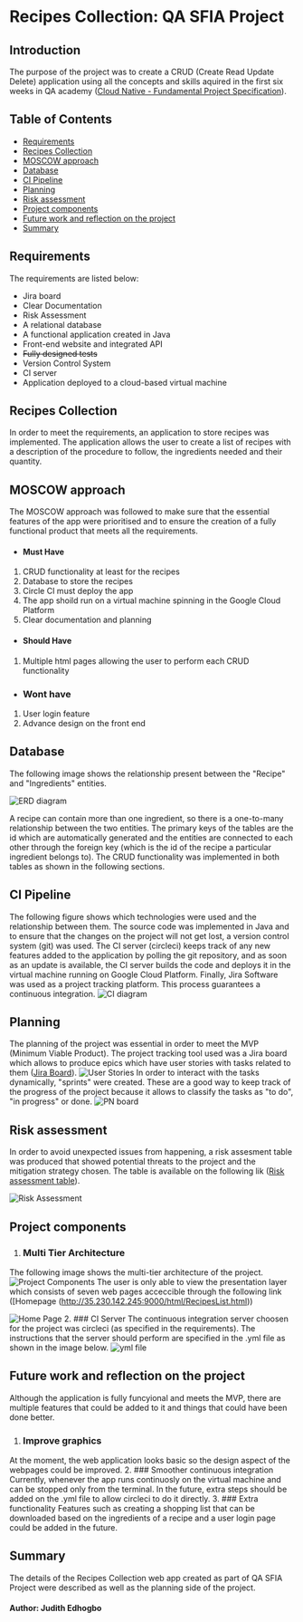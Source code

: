 # Recipes Collection: QA SFIA Project

## Introduction
The purpose of the project was to create a CRUD (Create Read Update Delete) application using all the concepts and skills aquired in the first six weeks in QA academy ([Cloud Native - Fundamental Project Specification](https://portal.qa-community.co.uk/~/cne/projects/fundamental--cn)). 

## Table of Contents
- [Requirements](#requirements)
- [Recipes Collection](#recipes-collection)
- [MOSCOW approach](#moscow-approach)
- [Database](#database)
- [CI Pipeline](#ci-pipeline)
- [Planning](#planning)
- [Risk assessment](#risk-assessment)
- [Project components](#project-components)
- [Future work and reflection on the project](#future-work-and-reflection-on-the-project)
- [Summary](#summary)

## Requirements
The requirements are listed below:
- Jira board 
- Clear Documentation 
- Risk Assessment
- A relational database 
- A functional application created in Java
- Front-end website and integrated API
- ~~Fully designed tests~~
- Version Control System
- CI server
- Application deployed to a cloud-based virtual machine

## Recipes Collection
In order to meet the requirements, an application to store recipes was implemented. The application allows the user to create a list of recipes with a description of the procedure to follow, the ingredients needed and their quantity.

## MOSCOW approach

The MOSCOW approach was followed to make sure that the essential features of the app were prioritised and to ensure the creation of a fully functional product that meets all the requirements.
- #### Must Have
1. CRUD functionality at least for the recipes
2. Database to store the recipes
3. Circle CI must deploy the app
4. The app shoild run on a virtual machine spinning in the Google Cloud Platform
5. Clear documentation and planning
- #### Should Have
1. Multiple html pages allowing the user to perform each CRUD functionality
- ### Wont have
1. User login feature
2. Advance design on the front end 

## Database

The following image shows the relationship present between the "Recipe" and "Ingredients" entities.

![ERD diagram](ERD.png)

A recipe can contain more than one ingredient, so there is a one-to-many relationship between the two entities. The primary keys of the tables are the id which are automatically generated and the entities are connected to each other through the foreign key (which is the id of the recipe a particular ingredient belongs to).
The CRUD functionality was implemented in both tables as shown in the following sections. 

## CI Pipeline
The following figure shows which technologies were used and the relationship between them. The source code was implemented in Java and to ensure that the changes on the project will not get lost, a version control system (git) was used. The CI server (circleci) keeps track of any new features added to the application by polling the git repository, and as soon as an update is available, the CI server builds the code and deploys it in the virtual machine running on Google Cloud Platform. Finally, Jira Software was used as a project tracking platform. This process guarantees a continuous integration. 
![CI diagram](pipeline.png)

## Planning
The planning of the project was essential in order to meet the MVP (Minimum Viable Product). The project tracking tool used was a Jira board which allows to produce epics which have user stories with tasks related to them ([Jira Board](https://judithedh.atlassian.net/secure/RapidBoard.jspa?rapidView=1&useStoredSettings=true&atlOrigin=eyJpIjoiNDZlNTMzNTYzNGFjNDViOGJkNjY1ZTNhMzE3Y2IxODkiLCJwIjoiaiJ9)).
![User Stories](user.png)
In order to interact with the tasks dynamically, "sprints" were created. These are a good way to keep track of the progress of the project because it allows to classify the tasks as "to do", "in progress" or done.
![PN board](jira.png)


## Risk assessment
In order to avoid unexpected issues from happening, a risk assesment table was produced that showed potential threats to the project and the mitigation strategy chosen. The table is available on the following lik ([Risk assessment table](https://docs.google.com/document/d/1HFkSVNzoGUVQ0q5xYNdBtZqSv8gIKmyCva692vqYvHE/edit?usp=sharing)).

![Risk Assessment](Risk.png)

## Project components
1. ### Multi Tier Architecture
The following image shows the multi-tier architecture of the project. 
![Project Components](multi.png)
The user is only able to view the presentation layer which consists of seven web pages acceccible through the following link ([Homepage (http://35.230.142.245:9000/html/RecipesList.html))

![Home Page](home.png)
2. ### CI Server
The continuous integration server choosen for the project was circleci (as specified in the requirements). The instructions that the server should perform are specified in the .yml file as shown in the image below.
![yml file](yml.png)

## Future work and reflection on the project
Although the application is fully funcyional and meets the MVP, there are multiple features that could be added to it and things that could have been done better.
1. ### Improve graphics
At the moment, the web application looks basic so the design aspect of the webpages could be improved.
2. ### Smoother continuous integration
Currently, whenever the app runs continuosly on the virtual machine and can be stopped only from the terminal. In the future, extra steps should be added on the .yml file to allow circleci to do it directly.
3. ### Extra functionality
Features such as creating a shopping list that can be downloaded based on the ingredients of a recipe and a user login page could be added in the future.

## Summary
The details of the Recipes Collection web app created as part of QA SFIA Project were described as well as the planning side of the project.


#### Author: Judith Edhogbo



